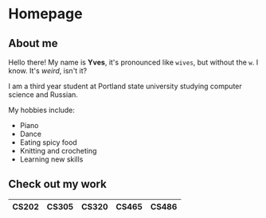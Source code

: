 # Homepage

## About me
Hello there! My name is __Yves__, it's pronounced like `wives`, but without the `w`. I know. It's *weird*, isn't it?

I am a third year student at Portland state university studying computer science and Russian. 

My hobbies include:
* Piano
* Dance
* Eating spicy food
* Knitting and crocheting
* Learning new skills

## Check out my work

| CS202 | CS305 | CS320 | CS465 | CS486 |
| :---: | :---: | :---: | :---: | :---: |
